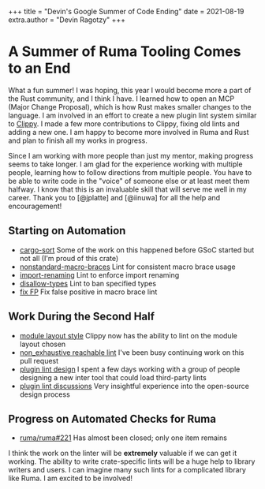 +++
title = "Devin's Google Summer of Code Ending"
date = 2021-08-19
extra.author = "Devin Ragotzy"
+++

# A Summer of Ruma Tooling Comes to an End

What a fun summer! I was hoping, this year I would become more a part of the Rust community, and
I think I have. I learned how to open an MCP (Major Change Proposal), which is how Rust makes
smaller changes to the language. I am involved in an effort to create a new plugin lint system
similar to [Clippy]. I made a few more contributions to Clippy, fixing old lints and adding a new one.
I am happy to become more involved in Ruma and Rust and plan to finish all my works in progress.

Since I am working with more people than just my mentor, making progress seems to take longer.
I am glad for the experience working with multiple people, learning how to follow directions from
multiple people. You have to be able to write code in the "voice" of someone else or at least
meet them halfway. I know that this is an invaluable skill that will serve me well in my career.
Thank you to [@jplatte] and [@iinuwa] for all the help and encouragement!

## Starting on Automation

- [cargo-sort][DevinR528/cargo-sort] Some of the work on this happened before GSoC started but not all
(I'm proud of this crate)
- [nonstandard-macro-braces][rust-lang/rust-clippy#7299] Lint for consistent macro brace usage
- [import-renaming][rust-lang/rust-clippy#7300] Lint to enforce import renaming
- [disallow-types][rust-lang/rust-clippy#7315] Lint to ban specified types
- [fix FP][rust-lang/rust-clippy#7431] Fix false positive in macro brace lint

## Work During the Second Half

- [module layout style][rust-lang/rust-clippy#7543] Clippy now has the ability to lint on the module
layout chosen
- [non_exhaustive reachable lint][rust-lang/rust#86809] I've been busy continuing work on this pull
request
- [plugin lint design][lint/design] I spent a few days working with a group of people designing a new 
inter tool that could load third-party lints
- [plugin lint discussions][lint/discussions] Very insightful experience into the open-source design
process

## Progress on Automated Checks for Ruma

- [ruma/ruma#221] Has almost been closed; only one item remains

I think the work on the linter will be __extremely__ valuable if we can get it working. The ability
to write crate-specific lints will be a huge help to library writers and users. I can imagine many such
lints for a complicated library like Ruma. I am excited to be involved!

[ruma/ruma#221]: https://github.com/ruma/ruma/issues/221
[Clippy]: https://github.com/rust-lang/rust-clippy
[rust-lang/rust-clippy#7543]: https://github.com/rust-lang/rust-clippy/pull/7543
[rust-lang/rust#86809]: https://github.com/rust-lang/rust/pull/86809
[DevinR528/cargo-sort]: https://github.com/DevinR528/cargo-sort

[rust-lang/rust-clippy#7299]: https://github.com/rust-lang/rust-clippy/pull/7299
[rust-lang/rust-clippy#7300]: https://github.com/rust-lang/rust-clippy/pull/7300
[rust-lang/rust-clippy#7315]: https://github.com/rust-lang/rust-clippy/pull/7315
[rust-lang/rust-clippy#7431]: https://github.com/rust-lang/rust-clippy/pull/7431

[lint/design]: https://github.com/rust-linting/design
[lint/discussions]: https://github.com/rust-linting/design/discussions
